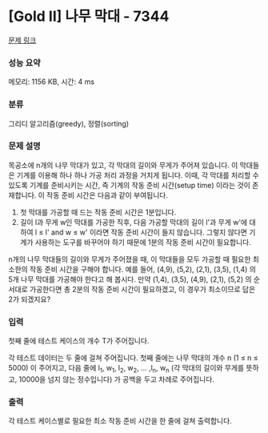# [Gold II] 나무 막대 - 7344 

[문제 링크](https://www.acmicpc.net/problem/7344) 

### 성능 요약

메모리: 1156 KB, 시간: 4 ms

### 분류

그리디 알고리즘(greedy), 정렬(sorting)

### 문제 설명

<p>목공소에 n개의 나무 막대가 있고, 각 막대의 길이와 무게가 주어져 있습니다. 이 막대들은 기계를 이용해 하나 하나 가공 처리 과정을 거치게 됩니다. 이때, 각 막대를 처리할 수 있도록 기계를 준비시키는 시간, 즉 기계의 작동 준비 시간(setup time) 이라는 것이 존재합니다. 이 작동 준비 시간은 다음과 같이 부여됩니다.</p>

<ol>
	<li>첫 막대를 가공할 때 드는 작동 준비 시간은 1분입니다.</li>
	<li>길이 l과 무게 w인 막대를 가공한 직후, 다음 가공할 막대의 길이 l'과 무게 w'에 대하여 l ≤ l' and w ≤ w' 이라면 작동 준비 시간이 들지 않습니다. 그렇지 않다면 기계가 사용하는 도구를 바꾸어야 하기 때문에 1분의 작동 준비 시간이 필요합니다.</li>
</ol>

<p>n개의 나무 막대들의 길이와 무게가 주어졌을 때, 이 막대들을 모두 가공할 때 필요한 최소한의 작동 준비 시간을 구해야 합니다. 예를 들어, (4,9), (5,2), (2,1), (3,5), (1,4) 의 5개 나무 막대를 가공해야 한다고 해 봅시다. 만약 (1,4), (3,5), (4,9), (2,1), (5,2) 의 순서대로 가공한다면 총 2분의 작동 준비 시간이 필요하겠고, 이 경우가 최소이므로 답은 2가 되겠지요?</p>

### 입력 

 <p>첫째 줄에 테스트 케이스의 개수 T가 주어집니다.</p>

<p>각 테스트 데이터는 두 줄에 걸쳐 주어집니다. 첫째 줄에는 나무 막대의 개수 n (1 ≤ n ≤ 5000) 이 주어지고, 다음 줄에  l<sub>1</sub>, w<sub>1</sub>, l<sub>2</sub>, w<sub>2</sub>, ... ,l<sub>n</sub>, w<sub>n</sub>  (각 막대의 길이와 무게를 뜻하고, 10000을 넘지 않는 정수입니다) 가 공백을 두고 차례로 주어집니다.</p>

### 출력 

 <p>각 테스트 케이스별로 필요한 최소 작동 준비 시간을 한 줄에 걸쳐 출력합니다.</p>

